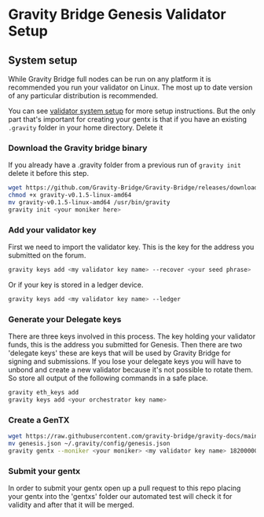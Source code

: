 # Gravity Bridge Genesis Validator Setup

## System setup

While Gravity Bridge full nodes can be run on any platform it is recommended you run your validator on Linux. The most up to date version of any particular distribution is recommended.

You can see [validator system setup]() for more setup instructions. But the only part that's important for creating your gentx is that if you have an existing `.gravity` folder in your home directory.
Delete it

### Download the Gravity bridge binary

If you already have a .gravity folder from a previous run of `gravity init` delete it before this step.

```bash
wget https://github.com/Gravity-Bridge/Gravity-Bridge/releases/download/v1.0.0/gravity-v0.1.5-linux-amd64
chmod +x gravity-v0.1.5-linux-amd64
mv gravity-v0.1.5-linux-amd64 /usr/bin/gravity
gravity init <your moniker here>
```

### Add your validator key

First we need to import the validator key. This is the key for the address you submitted on the forum.

```bash
gravity keys add <my validator key name> --recover <your seed phrase>
```

Or if your key is stored in a ledger device.

```bash
gravity keys add <my validator key name> --ledger
```

### Generate your Delegate keys

There are three keys involved in this process. The key holding your validator funds, this is the address you submitted for Genesis. Then there are
two 'delegate keys' these are keys that will be used by Gravity Bridge for signing and submissions. If you lose your delegate keys you will have to
unbond and create a new validator because it's not possible to rotate them. So store all output of the following commands in a safe place.

```bash
gravity eth_keys add
gravity keys add <your orchestrator key name>
```

### Create a GenTX

```bash
wget https://raw.githubusercontent.com/gravity-bridge/gravity-docs/main/genesis.json
mv genesis.json ~/.gravity/config/genesis.json
gravity gentx --moniker <your moniker> <my validator key name> 182000000000ugraviton <orchestrator eth address> <orchestrator address> --chain-id=gravity-bridge-test2
```

### Submit your gentx

In order to submit your gentx open up a pull request to this repo placing your gentx into the 'gentxs' folder
our automated test will check it for validity and after that it will be merged.
